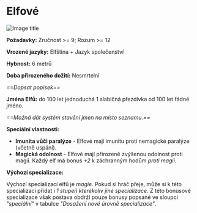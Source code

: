 # Elfové

![Image title](/assets/races/Elf.jpeg)

**Požadavky:** Zručnost >= 9; Rozum >= 12

**Vrozené jazyky:** Elfština + Jazyk společenství

**Hybnost:** 6 metrů 

**Doba přirozeného dožití:** Nesmrtelní

*==Dopsat popisek==*

**Jména Elfů:** do 100 let jednoduchá 1 slabičná přezdívka od 100 let řádné jméno.

*==Možná dát systém stavění jmen na místo seznamu.==*

**Speciální vlastnosti:**

- **Imunita vůči paralýze** - Elfové mají imunitu proti nemagické paralýze (včetně uspání).
- **Magická odolnost** - Elfové mají přirozeně zvýšenou odolnost proti magii. Každý elf má bonus *+2* k záchranným hodům *proti magii*.

**Výchozí specializace:**

Výchozí specializací elfů je *magie*. Pokud si hráč přeje, může si k této specializaci přidat i *1 stupeň kterékoliv jiné specializace*. Z této bonusové specializace však postava obdrží pouze bonusy popsané ve sloupci *"speciální"* v tabulce *"Dosažení nové úrovně specializace"*.

